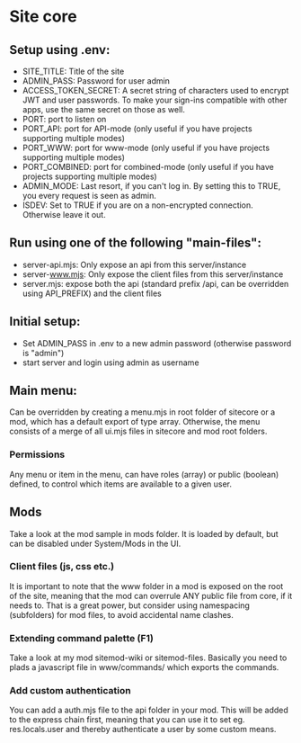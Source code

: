 # Site core

## Setup using .env:

- SITE_TITLE: Title of the site
- ADMIN_PASS: Password for user admin
- ACCESS_TOKEN_SECRET: A secret string of characters used to encrypt JWT and user passwords. To make your sign-ins compatible with other apps, use the same secret on those as well.
- PORT: port to listen on
- PORT_API: port for API-mode (only useful if you have projects supporting multiple modes)
- PORT_WWW: port for www-mode (only useful if you have projects supporting multiple modes)
- PORT_COMBINED: port for combined-mode (only useful if you have projects supporting multiple modes)
- ADMIN_MODE: Last resort, if you can't log in. By setting this to TRUE, you every request is seen as admin.
- ISDEV: Set to TRUE if you are on a non-encrypted connection. Otherwise leave it out.

## Run using one of the following "main-files":

- server-api.mjs: Only expose an api from this server/instance
- server-www.mjs: Only expose the client files from this server/instance
- server.mjs: expose both the api (standard prefix /api, can be overridden using API_PREFIX) and the client files

## Initial setup:

- Set ADMIN_PASS in .env to a new admin password (otherwise password is "admin")
- start server and login using admin as username


## Main menu:
Can be overridden by creating a menu.mjs in root folder of sitecore or a mod, which has a default export of type array. Otherwise, the menu consists of a merge of all ui.mjs files in sitecore and mod root folders.

### Permissions

Any menu or item in the menu, can have roles (array) or public (boolean) defined, to control which items are available to a given user.

## Mods
Take a look at the mod sample in mods folder. It is loaded by default, but can be disabled under System/Mods in the UI.

### Client files (js, css etc.)
It is important to note that the www folder in a mod is exposed on the root of the site, meaning that the mod can overrule ANY public file from core, if it needs to. That is a great power, but consider using namespacing (subfolders) for mod files, to avoid accidental name clashes.

### Extending command palette (F1)
Take a look at my mod sitemod-wiki or sitemod-files. Basically you need to plads a javascript file in www/commands/ which exports the commands.

### Add custom authentication

You can add a auth.mjs file to the api folder in your mod. This will be added to the express chain first, meaning that you can use it to set eg. res.locals.user and thereby authenticate a user by some custom means.